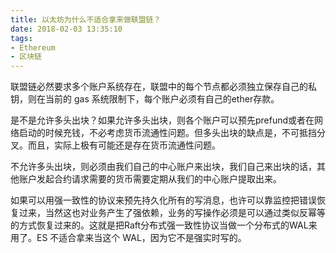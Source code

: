 ```yaml
---
title: 以太坊为什么不适合拿来做联盟链？
date: 2018-02-03 13:35:10
tags:
- Ethereum
- 区块链
---
```


联盟链必然要求多个账户系统存在，联盟中的每个节点都必须独立保存自己的私钥，则在当前的 gas 系统限制下，每个账户必须有自己的ether存款。

是不是允许多头出块？如果允许多头出块，则各个账户可以预先prefund或者在网络启动的时候充钱，不必考虑货币流通性问题。但多头出块的缺点是，不可抵挡分叉。而且，实际上极有可能还是存在货币流通性问题。

不允许多头出块，则必须由我们自己的中心账户来出块，我们自己来出块的话，其他账户发起合约请求需要的货币需要定期从我们的中心账户提取出来。

如果可以用强一致性的协议来预先持久化所有的写消息，也许可以靠监控把错误恢复过来，当然这也对业务产生了强依赖，业务的写操作必须是可以通过类似反幂等的方式恢复过来的。这就是把Raft分布式强一致性协议当做一个分布式的WAL来用了。ES 不适合拿来当这个 WAL，因为它不是强实时写的。